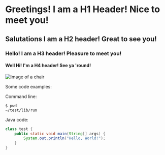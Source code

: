 # Greetings! I am a H1 Header! Nice to meet you! #

## Salutations I am a H2 header! Great to see you! ##

### Hello! I am a H3 header! Pleasure to meet you! ###

#### Well Hi! I'm a H4 header! See ya 'round! ####

![Image of a chair](https://5.imimg.com/data5/DQ/XK/MY-56039866/wooden-chair-500x500.jpg)

Some code examples:

Command line:
```
$ pwd
~/test/lib/run
```

Java code:
``` java
class test {
    public static void main(String[] args) {
        System.out.println("Hello, World!");
    }
}
```
